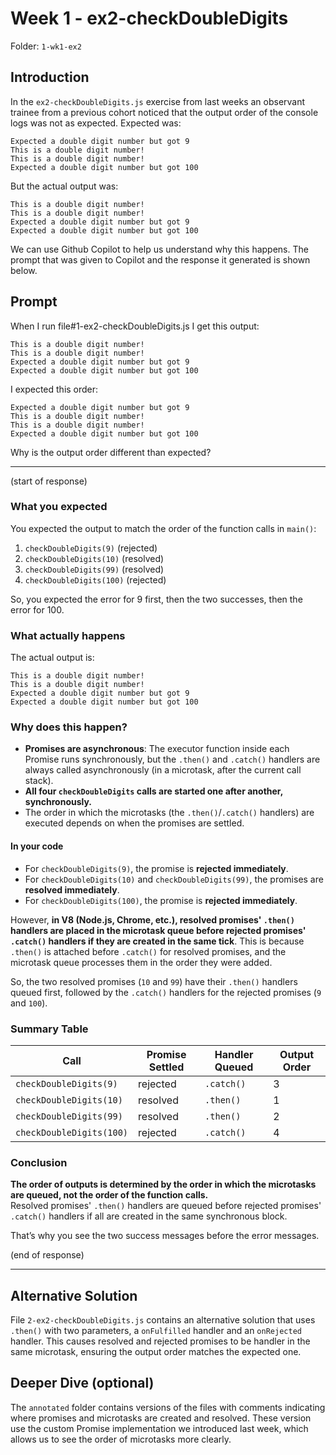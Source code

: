 # Week 1 - ex2-checkDoubleDigits

Folder: `1-wk1-ex2`

## Introduction

In the `ex2-checkDoubleDigits.js` exercise from last weeks an observant trainee from a previous cohort noticed that the output order of the console logs was not as expected. Expected was:

```plaintext
Expected a double digit number but got 9
This is a double digit number!
This is a double digit number!
Expected a double digit number but got 100
```

But the actual output was:

```plaintext
This is a double digit number!
This is a double digit number!
Expected a double digit number but got 9
Expected a double digit number but got 100
```

We can use Github Copilot to help us understand why this happens. The prompt that was given to Copilot and the response it generated is shown below.

## Prompt

When I run file#1-ex2-checkDoubleDigits.js I get this output:

```plaintext
This is a double digit number!
This is a double digit number!
Expected a double digit number but got 9
Expected a double digit number but got 100
```

I expected this order:

```plaintext
Expected a double digit number but got 9
This is a double digit number!
This is a double digit number!
Expected a double digit number but got 100
```

Why is the output order different than expected?

---

(start of response)

### What you expected

You expected the output to match the order of the function calls in `main()`:

1. `checkDoubleDigits(9)` (rejected)
2. `checkDoubleDigits(10)` (resolved)
3. `checkDoubleDigits(99)` (resolved)
4. `checkDoubleDigits(100)` (rejected)

So, you expected the error for 9 first, then the two successes, then the error for 100.

### What actually happens

The actual output is:

```plaintext
This is a double digit number!  
This is a double digit number!  
Expected a double digit number but got 9  
Expected a double digit number but got 100  
```

### Why does this happen?

- **Promises are asynchronous**: The executor function inside each Promise runs synchronously, but the `.then()` and `.catch()` handlers are always called asynchronously (in a microtask, after the current call stack).
- **All four `checkDoubleDigits` calls are started one after another, synchronously.**
- The order in which the microtasks (the `.then()`/`.catch()` handlers) are executed depends on when the promises are settled.

#### In your code

- For `checkDoubleDigits(9)`, the promise is **rejected immediately**.
- For `checkDoubleDigits(10)` and `checkDoubleDigits(99)`, the promises are **resolved immediately**.
- For `checkDoubleDigits(100)`, the promise is **rejected immediately**.

However, **in V8 (Node.js, Chrome, etc.), resolved promises' `.then()` handlers are placed in the microtask queue before rejected promises' `.catch()` handlers if they are created in the same tick**. This is because `.then()` is attached before `.catch()` for resolved promises, and the microtask queue processes them in the order they were added.

So, the two resolved promises (`10` and `99`) have their `.then()` handlers queued first, followed by the `.catch()` handlers for the rejected promises (`9` and `100`).

### Summary Table

| Call                   | Promise Settled | Handler Queued      | Output Order |
|------------------------|-----------------|---------------------|--------------|
| `checkDoubleDigits(9)`   | rejected        | `.catch()`          | 3            |
| `checkDoubleDigits(10)`  | resolved        | `.then()`           | 1            |
| `checkDoubleDigits(99)`  | resolved        | `.then()`           | 2            |
| `checkDoubleDigits(100)` | rejected        | `.catch()`          | 4            |

### Conclusion

**The order of outputs is determined by the order in which the microtasks are queued, not the order of the function calls.**  
Resolved promises' `.then()` handlers are queued before rejected promises' `.catch()` handlers if all are created in the same synchronous block.

That’s why you see the two success messages before the error messages.

(end of response)

---

## Alternative Solution

File `2-ex2-checkDoubleDigits.js` contains an alternative solution that uses `.then()` with two parameters, a `onFulfilled` handler and an `onRejected` handler. This causes resolved and rejected promises to be handler in the same microtask, ensuring the output order matches the expected one.

## Deeper Dive (optional)

The `annotated` folder contains versions of the files with comments indicating where promises and microtasks are created and resolved. These version use the custom Promise implementation we introduced last week, which allows us to see the order of microtasks more clearly.
